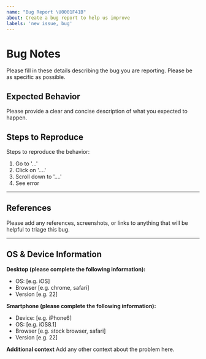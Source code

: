```yaml
---
name: "Bug Report \U0001F41B"
about: Create a bug report to help us improve
labels: 'new issue, bug'
---
```


# Bug Notes

Please fill in these details describing the bug you are reporting. Please be as specific as possible.

## Expected Behavior

Please provide a clear and concise description of what you expected to happen.

## Steps to Reproduce

Steps to reproduce the behavior:

1. Go to '...'
2. Click on '....'
3. Scroll down to '....'
4. See error

---

## References

Please add any references, screenshots, or links to anything that will be helpful to triage this bug.

---

## OS & Device Information

**Desktop (please complete the following information):**

- OS: [e.g. iOS]
- Browser [e.g. chrome, safari]
- Version [e.g. 22]

**Smartphone (please complete the following information):**

- Device: [e.g. iPhone6]
- OS: [e.g. iOS8.1]
- Browser [e.g. stock browser, safari]
- Version [e.g. 22]

**Additional context**
Add any other context about the problem here.
